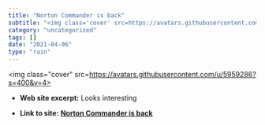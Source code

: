 ```yaml
---
title: "Norton Commander is back"
subtitle: "<img class='cover' src=https://avatars.githubusercontent.com/u/5959286?s=400&v=4>"
category: "uncategorized"
tags: []
date: "2021-04-06"
type: "rain"
---
```

<img class="cover" src=https://avatars.githubusercontent.com/u/5959286?s=400&v=4>



* **Web site excerpt:** Looks interesting

* **Link to site:** **[Norton Commander is back](https://github.com/jarun/nnn)**